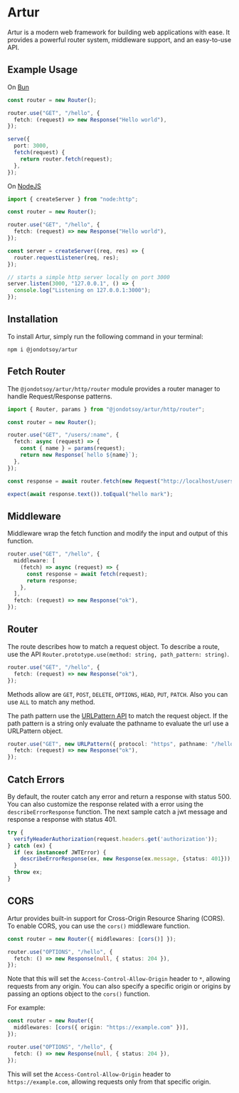 # Artur

Artur is a modern web framework for building web applications with ease. It provides a powerful router system, middleware support, and an easy-to-use API.

## Example Usage

On [Bun](https://bun.sh)

```ts
const router = new Router();

router.use("GET", "/hello", {
  fetch: (request) => new Response("Hello world"),
});

serve({
  port: 3000,
  fetch(request) {
    return router.fetch(request);
  },
});
```

On [NodeJS](https://nodejs.org)

```ts
import { createServer } from "node:http";

const router = new Router();

router.use("GET", "/hello", {
  fetch: (request) => new Response("Hello world"),
});

const server = createServer((req, res) => {
  router.requestListener(req, res);
});

// starts a simple http server locally on port 3000
server.listen(3000, "127.0.0.1", () => {
  console.log("Listening on 127.0.0.1:3000");
});
```

## Installation

To install Artur, simply run the following command in your terminal:

```shell
npm i @jondotsoy/artur
```

## Fetch Router

The `@jondotsoy/artur/http/router` module provides a router manager to handle Request/Response patterns.

```ts
import { Router, params } from "@jondotsoy/artur/http/router";

const router = new Router();

router.use("GET", "/users/:name", {
  fetch: async (request) => {
    const { name } = params(request);
    return new Response(`hello ${name}`);
  },
});

const response = await router.fetch(new Request("http://localhost/users/mark"));

expect(await response.text()).toEqual("hello mark");
```

## Middleware

Middleware wrap the fetch function and modify the input and output of this function.

```ts
router.use("GET", "/hello", {
  middleware: [
    (fetch) => async (request) => {
      const response = await fetch(request);
      return response;
    },
  ],
  fetch: (request) => new Response("ok"),
});
```

## Router

The route describes how to match a request object. To describe a route, use the API `Router.prototype.use(method: string, path_pattern: string)`.

```ts
router.use("GET", "/hello", {
  fetch: (request) => new Response("ok"),
});
```

Methods allow are `GET`, `POST`, `DELETE`, `OPTIONS`, `HEAD`, `PUT`, `PATCH`. Also you can use `ALL` to match any method.

The path pattern use the [URLPattern API](https://developer.mozilla.org/en-US/docs/Web/API/URL_Pattern_API) to match the request object. If the path pattern is a string only evaluate the pathname to evaluate the url use a URLPattern object.

```ts
router.use("GET", new URLPattern({ protocol: "https", pathname: "/hello" }), {
  fetch: (request) => new Response("ok"),
});
```

## Catch Errors

By default, the router catch any error and return a response with status 500. You can also customize the response related with a error using the `describeErrorResponse` function. The next sample catch a jwt message and response a response with status 401.

```ts
try {
  verifyHeaderAuthorization(request.headers.get('authorization'));
} catch (ex) {
  if (ex instanceof JWTError) {
    describeErrorResponse(ex, new Response(ex.message, {status: 401}));
  }
  throw ex;
}
```

## CORS

Artur provides built-in support for Cross-Origin Resource Sharing (CORS). To enable CORS, you can use the `cors()` middleware function.

```ts
const router = new Router({ middlewares: [cors()] });

router.use("OPTIONS", "/hello", {
  fetch: () => new Response(null, { status: 204 }),
});
```

Note that this will set the `Access-Control-Allow-Origin` header to `*`, allowing requests from any origin. You can also specify a specific origin or origins by passing an options object to the `cors()` function.

For example:

```ts
const router = new Router({
  middlewares: [cors({ origin: "https://example.com" })],
});

router.use("OPTIONS", "/hello", {
  fetch: () => new Response(null, { status: 204 }),
});
```

This will set the `Access-Control-Allow-Origin` header to `https://example.com`, allowing requests only from that specific origin.
